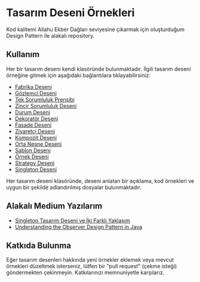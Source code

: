 # Tasarım Deseni Örnekleri

Kod kalitemi Allahu Ekber Dağları seviyesine çıkarmak için oluşturduğum Design Pattern ile alakalı repository.
## Kullanım

Her bir tasarım deseni kendi klasöründe bulunmaktadır. İlgili tasarım deseni örneğine gitmek için aşağıdaki bağlantılara tıklayabilirsiniz:

- [Fabrika Deseni](/fabrika-deseni)
- [Gözlemci Deseni](/gozlemci-deseni)
- [Tek Sorumluluk Prensibi](/tek-sorumluluk-prensibi)
- [Zincir Sorumluluk Deseni](/zincir-sorumluluk-deseni)
- [Durum Deseni](/durum-deseni)
- [Dekoratör Deseni](/dekorator-deseni)
- [Fasade Deseni](/fasade-deseni)
- [Ziyaretçi Deseni](/ziyaretci-deseni)
- [Kompozit Deseni](/kompozit-deseni)
- [Orta Nesne Deseni](/orta-nesne-deseni)
- [Şablon Deseni](/sablon-deseni)
- [Örnek Deseni](/ornek-deseni)
- [Strategy Deseni](https://github.com/afpthedev/DesignPatterns/blob/0aaa3bb1a1a84e917efa6db49b96dcdb11f1053b/src/Behavioral/Strategy)
- [Singleton Deseni](https://github.com/afpthedev/DesignPatterns/blob/85fe0cc3f8a360c819d3a1a41e1027332c02cae3/src/Creational/Singleton)

Her tasarım deseni klasöründe, deseni anlatan bir açıklama, kod örnekleri ve uygun bir şekilde adlandırılmış dosyalar bulunmaktadır.

## Alakalı Medium Yazılarım

- [Singleton Tasarım Deseni ve İki Farklı Yaklaşım
  ](https://medium.com/@SadeceFaruk/singleton-tasar%C4%B1m-deseni-ve-i%CC%87ki-farkl%C4%B1-yakla%C5%9F%C4%B1m-4bc30b403c49)
- [Understanding the Observer Design Pattern in Java](https://medium.com/@SadeceFaruk/understanding-the-observer-design-pattern-in-java-7339d0146481)



## Katkıda Bulunma

Eğer tasarım desenleri hakkında yeni örnekler eklemek veya mevcut örnekleri düzeltmek isterseniz, lütfen bir "pull request" (çekme isteği) göndermekten çekinmeyin. Katkılarınızı memnuniyetle karşılarız.
